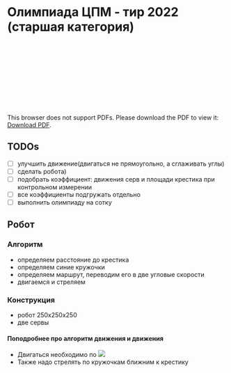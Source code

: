 # Олимпиада ЦПМ - тир 2022 (старшая категория)

<object data="https://mosrobotics.ru/wp-content/uploads/2022/10/старшая-2_Тир_зрение.pdf" type="application/pdf" width="700px" height="700px">
    <embed src="https://mosrobotics.ru/wp-content/uploads/2022/10/старшая-2_Тир_зрение.pdf">
        <p>This browser does not support PDFs. Please download the PDF to view it: <a href="https://mosrobotics.ru/wp-content/uploads/2022/10/старшая-2_Тир_зрение.pdf">Download PDF</a>.</p>
    </embed>
</object>

## TODOs

- [ ] улучшить движение(двигаться не прямоугольно, а сглаживать углы)
- [ ] сделать робота)
- [ ] подобрать коэффициент: движения серв и площади крестика при контрольном измерении
- [ ] все коэффициенты подгружать отдельно
- [ ] выполнить олимпиаду на сотку

## Робот

### Алгоритм

- определяем расстояние до крестика
- определяем синие кружочки
- определяем маршрут, переводим его в две угловые скорости
- двигаемся и стреляем

### Конструкция

- робот 250x250x250
- две сервы

#### Поподробнее про алгоритм движения и движения

- Двигаться необходимо по <img src="https://latex.codecogs.com/gif.latex?\text { arctg(h / x) } " />
- Также надо стрелять по кружочкам ближним к крестику

